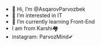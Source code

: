 - 👋 Hi, I’m @AsqarovParvozbek
- 👀 I’m interested in IT
- 🌱 I’m currently learning Front-End
- I am from Karshi🏘
- instagram: ParvozMind✔
<!---
AsqarovParvozbek/AsqarovParvozbek is a ✨ special ✨ repository because its `README.md` (this file) appears on your GitHub profile.
You can click the Preview link to take a look at your changes.
--->
